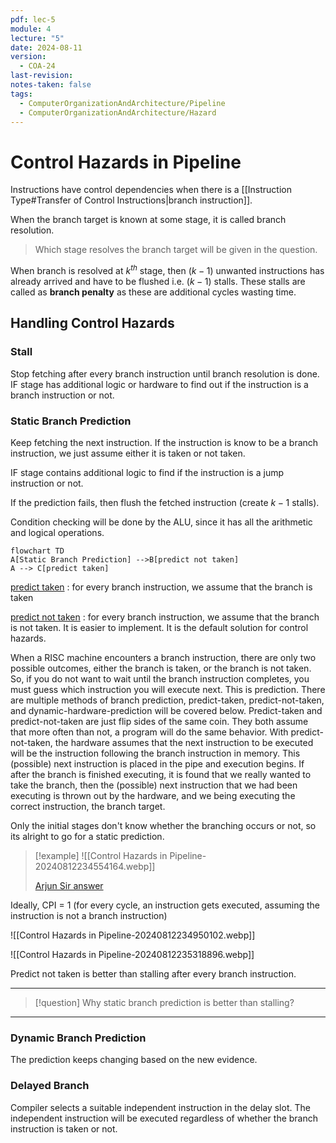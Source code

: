 ```yaml
---
pdf: lec-5
module: 4
lecture: "5"
date: 2024-08-11
version:
  - COA-24
last-revision: 
notes-taken: false
tags:
  - ComputerOrganizationAndArchitecture/Pipeline
  - ComputerOrganizationAndArchitecture/Hazard
---
```

# Control Hazards in Pipeline

Instructions have control dependencies when there is a [[Instruction Type#Transfer of Control Instructions|branch instruction]].

When the branch target is known at some stage, it is called branch resolution.

> Which stage resolves the branch target will be given in the question.

When branch is resolved at $k^{th}$ stage, then $(k-1)$ unwanted instructions has already arrived and have to be flushed i.e. $(k-1)$ stalls. 
These stalls are called as **branch penalty** as these are additional cycles wasting time.

## Handling Control Hazards

### Stall

Stop fetching after every branch instruction until branch resolution is done. 
IF stage has additional logic or hardware to find out if the instruction is a branch instruction or not.

### Static Branch Prediction

Keep fetching the next instruction. 
If the instruction is know to be a branch instruction, we just assume either it is taken or not taken.

IF stage contains additional logic to find if the instruction is a jump instruction or not.

If the prediction fails, then flush the fetched instruction (create $k-1$ stalls).

Condition checking will be done by the ALU, since it has all the arithmetic and logical operations.

```mermaid
flowchart TD
A[Static Branch Prediction] -->B[predict not taken]
A --> C[predict taken]
```

<u>predict taken</u> : for every branch instruction, we assume that the branch is taken

<u>predict not taken</u> : for every branch instruction, we assume that the branch is not taken. It is easier to implement. It is the default solution for control hazards.

When a RISC machine encounters a branch instruction, there are only two possible outcomes, either the branch is taken, or the branch is not taken. So, if you do not want to wait until the branch instruction completes, you must guess which instruction you will execute next. This is prediction.
There are multiple methods of branch prediction, predict-taken, predict-not-taken, and dynamic-hardware-prediction will be covered below. Predict-taken and predict-not-taken are just flip sides of the same coin. They both assume that more often than not, a program will do the same behavior. With predict-not-taken, the hardware assumes that the next instruction to be executed will be the instruction following the branch instruction in memory. This (possible) next instruction is placed in the pipe and execution begins. If after the branch is finished executing, it is found that we really wanted to take the branch, then the (possible) next instruction that we had been executing is thrown out by the hardware, and we being executing the correct instruction, the branch target.

Only the initial stages don't know whether the branching occurs or not, so its alright to go for a static prediction.

> [!example] 
> ![[Control Hazards in Pipeline-20240812234554164.webp]]
> 
> [Arjun Sir answer](https://gateoverflow.in/683/gate-cse-2000-question-12?show=4878#a4878)

Ideally, CPI = 1 (for every cycle, an instruction gets executed, assuming the instruction is not a branch instruction)

![[Control Hazards in Pipeline-20240812234950102.webp]]

![[Control Hazards in Pipeline-20240812235318896.webp]]

Predict not taken is better than stalling after every branch instruction.

---


> [!question] 
> Why static branch prediction is better than stalling?


---

### Dynamic Branch Prediction

The prediction keeps changing based on the new evidence.


### Delayed Branch

Compiler selects a suitable independent instruction in the delay slot.
The independent instruction will be executed regardless of whether the branch instruction is taken or not.

